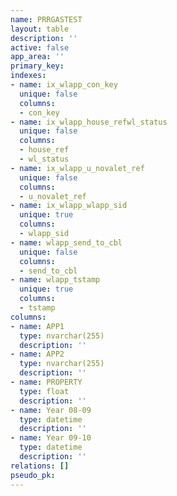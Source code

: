 ```yaml
---
name: PRRGASTEST
layout: table
description: ''
active: false
app_area: ''
primary_key: 
indexes:
- name: ix_wlapp_con_key
  unique: false
  columns:
  - con_key
- name: ix_wlapp_house_refwl_status
  unique: false
  columns:
  - house_ref
  - wl_status
- name: ix_wlapp_u_novalet_ref
  unique: false
  columns:
  - u_novalet_ref
- name: ix_wlapp_wlapp_sid
  unique: true
  columns:
  - wlapp_sid
- name: wlapp_send_to_cbl
  unique: false
  columns:
  - send_to_cbl
- name: wlapp_tstamp
  unique: true
  columns:
  - tstamp
columns:
- name: APP1
  type: nvarchar(255)
  description: ''
- name: APP2
  type: nvarchar(255)
  description: ''
- name: PROPERTY
  type: float
  description: ''
- name: Year 08-09
  type: datetime
  description: ''
- name: Year 09-10
  type: datetime
  description: ''
relations: []
pseudo_pk: 
---
```


